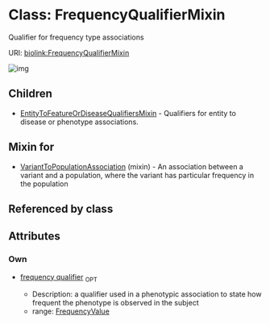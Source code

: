 
# Class: FrequencyQualifierMixin


Qualifier for frequency type associations

URI: [biolink:FrequencyQualifierMixin](https://w3id.org/biolink/vocab/FrequencyQualifierMixin)


![img](http://yuml.me/diagram/nofunky;dir:TB/class/[VariantToPopulationAssociation]uses%20-.->[FrequencyQualifierMixin&#124;frequency_qualifier:frequency_value%20%3F],[FrequencyQualifierMixin]^-[EntityToFeatureOrDiseaseQualifiersMixin],[VariantToPopulationAssociation],[EntityToFeatureOrDiseaseQualifiersMixin])

## Children

 * [EntityToFeatureOrDiseaseQualifiersMixin](EntityToFeatureOrDiseaseQualifiersMixin.md) - Qualifiers for entity to disease or phenotype associations.

## Mixin for

 * [VariantToPopulationAssociation](VariantToPopulationAssociation.md) (mixin)  - An association between a variant and a population, where the variant has particular frequency in the population

## Referenced by class


## Attributes


### Own

 * [frequency qualifier](frequency_qualifier.md)  <sub>OPT</sub>

     * Description: a qualifier used in a phenotypic association to state how frequent the phenotype is observed in the subject
     * range: [FrequencyValue](types/FrequencyValue.md)
